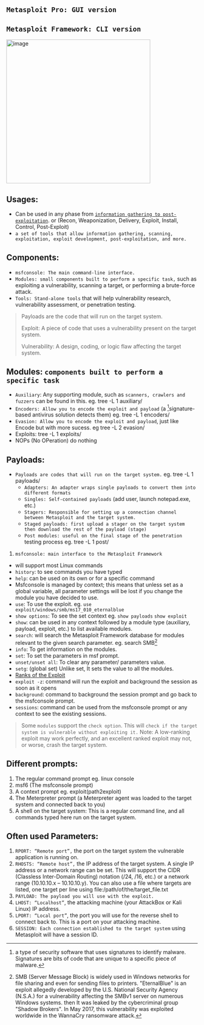 ## `Metasploit Pro: GUI version`
## `Metasploit Framework: CLI version`
<img width="379" alt="image" src="https://user-images.githubusercontent.com/40174034/232437770-add82a48-eb62-44dc-ab54-6c45cb9566ac.png">

## Usages:
- Can be used in any phase from [`information gathering to post-exploitation`](https://www.sentinelone.com/cybersecurity-101/cyber-kill-chain/#:~:text=Although%20the%20original%20cyber%20kill,actions%20on%20objective%2C%20and%20monetization.). or (Recon, Weaponization, Delivery, Exploit, Install, Control, Post-Exploit)
- `a set of tools that allow information gathering, scanning, exploitation, exploit development, post-exploitation, and more.`
  

## Components:
  - `msfconsole: The main command-line interface.`
  - `Modules: small components built to perform a specific task,` such as exploiting a vulnerability, scanning a target, or performing a brute-force attack.
  - `Tools: Stand-alone tools` that will help vulnerability research, vulnerability assessment, or penetration testing.

> Payloads are the code that will run on the target system.
> 
> Exploit: A piece of code that uses a vulnerability present on the target system.
> 
> Vulnerability: A design, coding, or logic flaw affecting the target system.

## Modules: `components built to perform a specific task`
- `Auxiliary`: Any supporting module, such as `scanners, crawlers and fuzzers` can be found in this. eg. tree -L 1 auxiliary/
- `Encoders: Allow you to encode the exploit and payload` (a [^1]signature-based antivirus solution detects them) eg. tree -L 1 encoders/
- `Evasion: Allow you to encode the exploit and payload`, just like Encode but with more sucess. eg tree -L 2 evasion/
- Exploits: tree -L 1 exploits/
- NOPs (No OPeration) do nothing

## Payloads:
- `Payloads are codes that will run on the target system.` eg. tree -L 1 payloads/
  - `Adapters: An adapter wraps single payloads to convert them into different formats`
  - `Singles: Self-contained payloads` (add user, launch notepad.exe, etc.)
  - `Stagers: Responsible for setting up a connection channel between Metasploit and the target system.`
  - `Staged payloads: first upload a stager on the target system then download the rest of the payload (stage)`
  - `Post modules: useful on the final stage of the penetration` testing process eg. tree -L 1 post/

1. `msfconsole: main interface to the Metasploit Framework`
- will support most Linux commands
- `history`: to see commands you have typed
- `help`: can be used on its own or for a specific command
- Msfconsole is managed by context; this means that unless set as a global variable, all parameter settings will be lost if you change the module you have decided to use.
- `use`: To use the exploit. eg. `use exploit/windows/smb/ms17_010_eternalblue`
- `show options`: To see the set context eg. `show payloads` `show exploit`
- `show`: can be used in any context followed by a module type (auxiliary, payload, exploit, etc.) to list available modules.
- `search`: will search the Metasploit Framework database for modules relevant to the given search parameter. eg. search SMB[^2]
- `info`: To get information on the modules.
- `set`: To set the parameters in msf prompt.
- `unset/unset all`: To clear any parameter/ parameters value.
- `setg`: (global set) Unlike set, It sets the value to all the modules.
- [Ranks of the Exploit](https://github.com/rapid7/metasploit-framework/wiki/Exploit-Ranking)
- `exploit -z`: command will run the exploit and background the session as soon as it opens
- `background`: command to background the session prompt and go back to the msfconsole prompt.
- `sessions`: command can be used from the msfconsole prompt or any context to see the existing sessions.


> Some `modules` support the `check option`. This will `check if the target system is vulnerable without exploiting it.`
> Note: A low-ranking exploit may work perfectly, and an excellent ranked exploit may not, or worse, crash the target system.
  
## Different prompts:
1. The regular command prompt eg. linux console
2. msf6 (The msfconsole prompt)
3. A context prompt eg. exploit(path2exploit)
4. The Meterpreter prompt (a Meterpreter agent was loaded to the target system and connected back to you)
5. A shell on the target system: This is a regular command line, and all commands typed here run on the target system.

## Often used Parameters:
1. `RPORT: “Remote port”,` the port on the target system the vulnerable application is running on.
2. `RHOSTS: “Remote host”,` the IP address of the target system. A single IP address or a network range can be set. This will support the CIDR (Classless Inter-Domain Routing) notation (/24, /16, etc.) or a network range (10.10.10.x – 10.10.10.y). You can also use a file where targets are listed, one target per line using file:/path/of/the/target_file.txt
3. `PAYLOAD: The payload you will use with the exploit.`
4. `LHOST: “Localhost”`, the attacking machine (your AttackBox or Kali Linux) IP address.
5. `LPORT: “Local port”`, the port you will use for the reverse shell to connect back to. This is a port on your attacking machine.
6. `SESSION: Each connection established to the target system` using Metasploit will have a session ID.



















[^1]: a type of security software that uses signatures to identify malware. Signatures are bits of code that are unique to a specific piece of malware.
[^2]: SMB (Server Message Block) is widely used in Windows networks for file sharing and even for sending files to printers. "EternalBlue" is an exploit allegedly developed by the U.S. National Security Agency (N.S.A.) for a vulnerability affecting the SMBv1 server on numerous Windows systems. then It was leaked by the cybercriminal group "Shadow Brokers". In May 2017, this vulnerability was exploited worldwide in the WannaCry ransomware attack.

